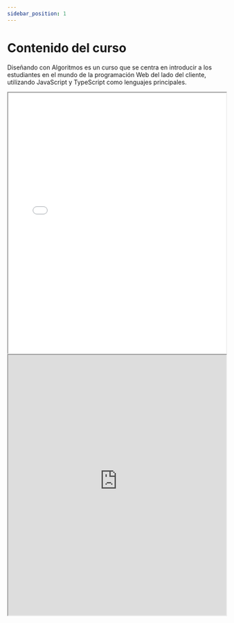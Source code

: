 ```yaml
---
sidebar_position: 1
---
```


# Contenido del curso

Diseñando con Algoritmos es un curso que se centra en introducir a los estudiantes en el mundo de la programación Web del lado del cliente, utilizando JavaScript y TypeScript como lenguajes principales.

<iframe 
    src="/files/Plantilla_Syllabus - Desarrollo de Interfaces II (Diseño con Algoritmos).pdf" 
    width="100%" 
    height="600px" 
    title="Syllabus Computación en Internet 2">
    <p>Tu navegador no soporta iframes. <a href="/files/Plantilla_Syllabus - Desarrollo de Interfaces II (Diseño con Algoritmos).pdf">Descarga el PDF aquí</a>.</p>
</iframe>

<iframe 
    src="https://icesiedu-my.sharepoint.com/:x:/g/personal/1006054580_icesi_edu_co/EYYoHRG0QFZEgNb86xGrmTQBFZvuRodhq1l0luf1oYcR-w?e=yn2b2U&action=embedview" 
    width="100%" 
    height="600px" 
    title="Excel Compartido - Diseñando con algoritmos">
    <p>Tu navegador no soporta iframes. <a href="https://icesiedu-my.sharepoint.com/:x:/g/personal/1006054580_icesi_edu_co/EYYoHRG0QFZEgNb86xGrmTQBFZvuRodhq1l0luf1oYcR-w?e=yn2b2U">Abre el Excel aquí</a>.</p>
</iframe>
